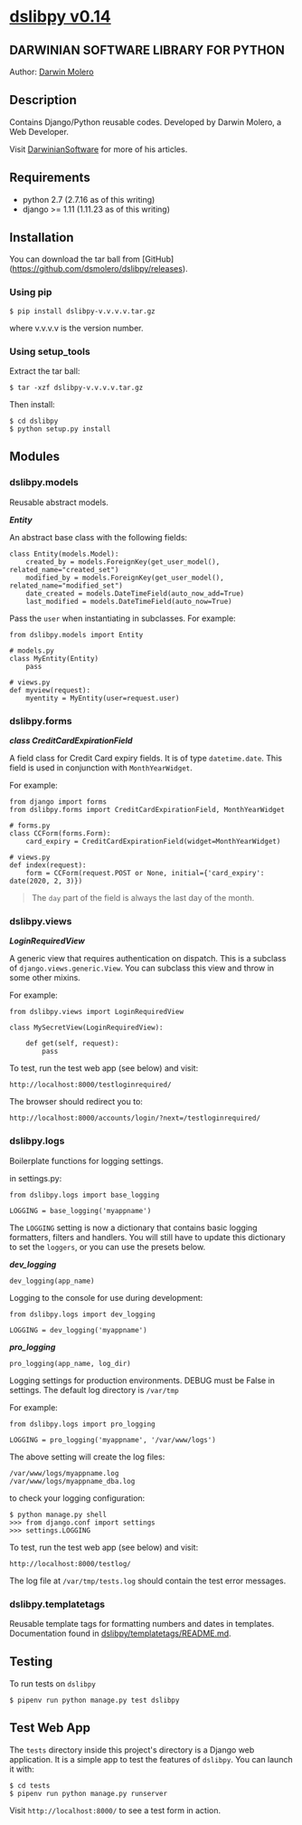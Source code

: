
[dslibpy v0.14](https://github.com/dsmolero/dslibpy)
========================================================


DARWINIAN SOFTWARE LIBRARY FOR PYTHON
-------------------------------------
Author: [Darwin Molero](http://blog.darwiniansoftware.com/about)


Description
-----------
Contains Django/Python reusable codes. Developed by Darwin Molero, a Web
Developer.

Visit [DarwinianSoftware](http://blog.darwiniansoftware.com) for more of his
articles.


Requirements
------------
* python 2.7 (2.7.16 as of this writing)
* django >= 1.11 (1.11.23 as of this writing)


Installation
------------
You can download the tar ball from [GitHub]
(https://github.com/dsmolero/dslibpy/releases).

### Using pip

    $ pip install dslibpy-v.v.v.v.tar.gz

where v.v.v.v is the version number.

### Using setup_tools
Extract the tar ball:

    $ tar -xzf dslibpy-v.v.v.v.tar.gz

Then install:

    $ cd dslibpy
    $ python setup.py install


Modules
-------

### dslibpy.models
Reusable abstract models.

_**Entity**_

An abstract base class with the following fields:

    class Entity(models.Model):
        created_by = models.ForeignKey(get_user_model(), related_name="created_set")
        modified_by = models.ForeignKey(get_user_model(), related_name="modified_set")
        date_created = models.DateTimeField(auto_now_add=True)
        last_modified = models.DateTimeField(auto_now=True)

Pass the `user` when instantiating in subclasses. For example:

    from dslibpy.models import Entity
    
    # models.py
    class MyEntity(Entity)
        pass

    # views.py
    def myview(request):            
        myentity = MyEntity(user=request.user)


### dslibpy.forms

_**class CreditCardExpirationField**_

A field class for Credit Card expiry fields. It is of type `datetime.date`.
This field is used in conjunction with `MonthYearWidget`.

For example:

    from django import forms
    from dslibpy.forms import CreditCardExpirationField, MonthYearWidget 

    # forms.py
    class CCForm(forms.Form):
        card_expiry = CreditCardExpirationField(widget=MonthYearWidget)

    # views.py
    def index(request):
        form = CCForm(request.POST or None, initial={'card_expiry': date(2020, 2, 3)})
    
> The `day` part of the field is always the last day of the month.


### dslibpy.views

_**LoginRequiredView**_

A generic view that requires authentication on dispatch. This is a subclass of `django.views.generic.View`.
You can subclass this view and throw in some other mixins. 
    
For example:

    from dslibpy.views import LoginRequiredView
    
    class MySecretView(LoginRequiredView):
        
        def get(self, request):
            pass
    
To test, run the test web app (see below) and visit:
 
    http://localhost:8000/testloginrequired/

The browser should redirect you to:

    http://localhost:8000/accounts/login/?next=/testloginrequired/


### dslibpy.logs

Boilerplate functions for logging settings.

in settings.py:

    from dslibpy.logs import base_logging

    LOGGING = base_logging('myappname')

The `LOGGING` setting is now a dictionary that contains basic logging formatters, filters and handlers.
You will still have to update this dictionary to set the `loggers`, or you can use the presets below.

_**dev_logging**_

    dev_logging(app_name)

Logging to the console for use during development:

    from dslibpy.logs import dev_logging

    LOGGING = dev_logging('myappname')


_**pro_logging**_

    pro_logging(app_name, log_dir)
    
Logging settings for production environments. DEBUG must be False in settings.
The default log directory is `/var/tmp`

For example:

    from dslibpy.logs import pro_logging

    LOGGING = pro_logging('myappname', '/var/www/logs')

The above setting will create the log files:
 
    /var/www/logs/myappname.log
    /var/www/logs/myappname_dba.log

to check your logging configuration:

    $ python manage.py shell
    >>> from django.conf import settings
    >>> settings.LOGGING

To test, run the test web app (see below) and visit:
 
    http://localhost:8000/testlog/

The log file at `/var/tmp/tests.log` should contain the test error messages. 



### dslibpy.templatetags
Reusable template tags for formatting numbers and dates in templates. Documentation
found in [dslibpy/templatetags/README.md](dslibpy/templatetags/README.md).


Testing
-------

To run tests on `dslibpy`

    $ pipenv run python manage.py test dslibpy


Test Web App
------------

The `tests` directory inside this project's directory is a Django web application.
It is a simple app to test the features of `dslibpy`. You can launch it with:

    $ cd tests
    $ pipenv run python manage.py runserver
    
Visit `http://localhost:8000/` to see a test form in action.

